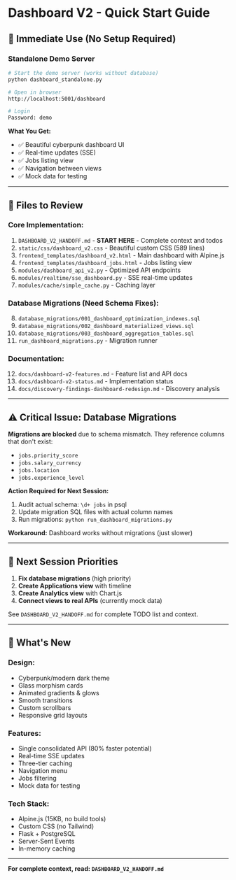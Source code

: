 # Dashboard V2 - Quick Start Guide

## 🚀 Immediate Use (No Setup Required)

### Standalone Demo Server
```bash
# Start the demo server (works without database)
python dashboard_standalone.py

# Open in browser
http://localhost:5001/dashboard

# Login
Password: demo
```

**What You Get:**
- ✅ Beautiful cyberpunk dashboard UI
- ✅ Real-time updates (SSE)
- ✅ Jobs listing view
- ✅ Navigation between views
- ✅ Mock data for testing

---

## 📁 Files to Review

### Core Implementation:
1. `DASHBOARD_V2_HANDOFF.md` - **START HERE** - Complete context and todos
2. `static/css/dashboard_v2.css` - Beautiful custom CSS (589 lines)
3. `frontend_templates/dashboard_v2.html` - Main dashboard with Alpine.js
4. `frontend_templates/dashboard_jobs.html` - Jobs listing view
5. `modules/dashboard_api_v2.py` - Optimized API endpoints
6. `modules/realtime/sse_dashboard.py` - SSE real-time updates
7. `modules/cache/simple_cache.py` - Caching layer

### Database Migrations (Need Schema Fixes):
8. `database_migrations/001_dashboard_optimization_indexes.sql`
9. `database_migrations/002_dashboard_materialized_views.sql`
10. `database_migrations/003_dashboard_aggregation_tables.sql`
11. `run_dashboard_migrations.py` - Migration runner

### Documentation:
12. `docs/dashboard-v2-features.md` - Feature list and API docs
13. `docs/dashboard-v2-status.md` - Implementation status
14. `docs/discovery-findings-dashboard-redesign.md` - Discovery analysis

---

## ⚠️ Critical Issue: Database Migrations

**Migrations are blocked** due to schema mismatch. They reference columns that don't exist:
- `jobs.priority_score`
- `jobs.salary_currency`
- `jobs.location`
- `jobs.experience_level`

**Action Required for Next Session:**
1. Audit actual schema: `\d+ jobs` in psql
2. Update migration SQL files with actual column names
3. Run migrations: `python run_dashboard_migrations.py`

**Workaround:** Dashboard works without migrations (just slower)

---

## 🎯 Next Session Priorities

1. **Fix database migrations** (high priority)
2. **Create Applications view** with timeline
3. **Create Analytics view** with Chart.js
4. **Connect views to real APIs** (currently mock data)

See `DASHBOARD_V2_HANDOFF.md` for complete TODO list and context.

---

## 🎨 What's New

### Design:
- Cyberpunk/modern dark theme
- Glass morphism cards
- Animated gradients & glows
- Smooth transitions
- Custom scrollbars
- Responsive grid layouts

### Features:
- Single consolidated API (80% faster potential)
- Real-time SSE updates
- Three-tier caching
- Navigation menu
- Jobs filtering
- Mock data for testing

### Tech Stack:
- Alpine.js (15KB, no build tools)
- Custom CSS (no Tailwind)
- Flask + PostgreSQL
- Server-Sent Events
- In-memory caching

---

**For complete context, read: `DASHBOARD_V2_HANDOFF.md`**
